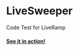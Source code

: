 # LiveSweeper
Code Test for LiveRamp

#### [See it in action!](https://builtbykyle.com/livesweeper/)

